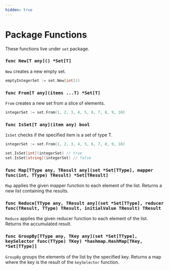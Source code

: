 ```yaml
---
hidden: true
---
```


# Package Functions

These functions live under `set` package.

### `func New[T any]() *Set[T]`

`New` creates a new empty set.

```go
emptyIntegerSet := set.New[int]()
```

### `func From[T any](items ...T) *Set[T]`

`From` creates a new set from a slice of elements.

```go
integerSet := set.From(1, 2, 3, 4, 5, 6, 7, 8, 9, 10)
```

### `func IsSet[T any](item any) bool`

`IsSet` checks if the specified item is a set of type T.

```go
integerSet := set.From(1, 2, 3, 4, 5, 6, 7, 8, 9, 10)

set.IsSet[int](integerSet) // true
set.IsSet[string](integerSet) // false
```

### `func Map[TType any, TResult any](set *Set[TType], mapper func(int, TType) TResult) *Set[TResult]`

`Map` applies the given mapper function to each element of the list. Returns a new list containing the results.

### `func Reduce[TType any, TResult any](set *Set[TType], reducer func(TResult, TType) TResult, initialValue TResult) TResult`

`Reduce` applies the given reducer function to each element of the list. Returns the accumulated result.

### `func GroupBy[TType any, TKey any](set *Set[TType], keySelector func(TType) TKey) *hashmap.HashMap[TKey, *Set[TType]]`

`GroupBy` groups the elements of the list by the specified key. Returns a map where the key is the result of the `keySelector` function.
